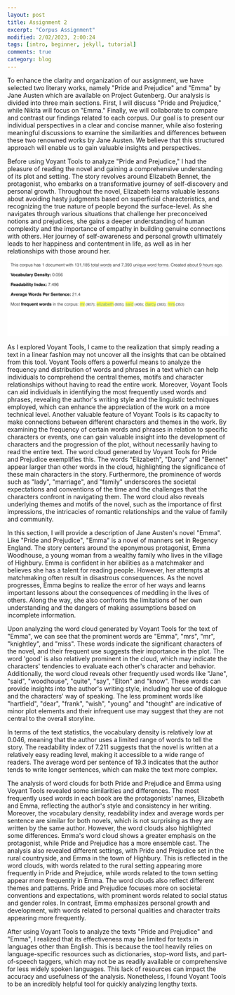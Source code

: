```yaml
---
layout: post
title: Assignment 2 
excerpt: "Corpus Assignment"
modified: 2/02/2023, 2:00:24
tags: [intro, beginner, jekyll, tutorial]
comments: true
category: blog
---
```


To enhance the clarity and organization of our assignment, we have selected two literary works, namely "Pride and Prejudice" and "Emma" by Jane Austen which are available on Project Gutenberg. Our analysis is divided into three main sections. First, I will discuss "Pride and Prejudice," while Nikita will focus on "Emma." Finally, we will collaborate to compare and contrast our findings related to each corpus. Our goal is to present our individual perspectives in a clear and concise manner, while also fostering meaningful discussions to examine the similarities and differences between these two renowned works by Jane Austen. We believe that this structured approach will enable us to gain valuable insights and perspectives.

Before using Voyant Tools to analyze "Pride and Prejudice," I had the pleasure of reading the novel and gaining a comprehensive understanding of its plot and setting. The story revolves around Elizabeth Bennet, the protagonist, who embarks on a transformative journey of self-discovery and personal growth. Throughout the novel, Elizabeth learns valuable lessons about avoiding hasty judgments based on superficial characteristics, and recognizing the true nature of people beyond the surface-level. As she navigates through various situations that challenge her preconceived notions and prejudices, she gains a deeper understanding of human complexity and the importance of empathy in building genuine connections with others. Her journey of self-awareness and personal growth ultimately leads to her happiness and contentment in life, as well as in her relationships with those around her. 

![Book logo](/images/vocab-pp.jpg)


As I explored Voyant Tools, I came to the realization that simply reading a text in a linear fashion may not uncover all the insights that can be obtained from this tool. Voyant Tools offers a powerful means to analyze the frequency and distribution of words and phrases in a text which can help individuals to comprehend the central themes, motifs and character relationships without having to read the entire work. Moreover, Voyant Tools can aid individuals in identifying the most frequently used words and phrases, revealing the author's writing style and the linguistic techniques employed, which can enhance the appreciation of the work on a more technical level. Another valuable feature of Voyant Tools is its capacity to make connections between different characters and themes in the work. By examining the frequency of certain words and phrases in relation to specific characters or events, one can gain valuable insight into the development of characters and the progression of the plot, without necessarily having to read the entire text. The word cloud generated by Voyant Tools for Pride and Prejudice exemplifies this. The words "Elizabeth", "Darcy" and "Bennet" appear larger than other words in the cloud, highlighting the significance of these main characters in the story. Furthermore, the prominence of words such as "lady", "marriage", and "family" underscores the societal expectations and conventions of the time and the challenges that the characters confront in navigating them. The word cloud also reveals underlying themes and motifs of the novel, such as the importance of first impressions, the intricacies of romantic relationships and the value of family and community. 

In this section, I will provide a description of Jane Austen's novel "Emma". Like "Pride and Prejudice", "Emma" is a novel of manners set in Regency England. The story centers around the eponymous protagonist, Emma Woodhouse, a young woman from a wealthy family who lives in the village of Highbury. Emma is confident in her abilities as a matchmaker and believes she has a talent for reading people. However, her attempts at matchmaking often result in disastrous consequences. As the novel progresses, Emma begins to realize the error of her ways and learns important lessons about the consequences of meddling in the lives of others. Along the way, she also confronts the limitations of her own understanding and the dangers of making assumptions based on incomplete information. 


Upon analyzing the word cloud generated by Voyant Tools for the text of "Emma", we can see that the prominent words are "Emma", "mrs", "mr", "knightley", and "miss". These words indicate the significant characters of the novel, and their frequent use suggests their importance in the plot. The word 'good' is also relatively prominent in the cloud, which may indicate the characters' tendencies to evaluate each other's character and behavior. Additionally, the word cloud reveals other frequently used words like "Jane", "said", "woodhouse", "quite", "say", "Elton" and "know". These words can provide insights into the author's writing style, including her use of dialogue and the characters' way of speaking. The less prominent words like "hartfield", "dear", "frank", "wish", "young" and "thought" are indicative of minor plot elements and their infrequent use may suggest that they are not central to the overall storyline.

In terms of the text statistics, the vocabulary density is relatively low at 0.046, meaning that the author uses a limited range of words to tell the story. The readability index of 7.211 suggests that the novel is written at a relatively easy reading level, making it accessible to a wide range of readers. The average word per sentence of 19.3 indicates that the author tends to write longer sentences, which can make the text more complex.


The analysis of word clouds for both Pride and Prejudice and Emma using Voyant Tools revealed some similarities and differences. The most frequently used words in each book are the protagonists' names, Elizabeth and Emma, reflecting the author's style and consistency in her writing. Moreover, the vocabulary density, readability index and average words per sentence are similar for both novels, which is not surprising as they are written by the same author. However, the word clouds also highlighted some differences. Emma's word cloud shows a greater emphasis on the protagonist, while Pride and Prejudice has a more ensemble cast. The analysis also revealed different settings, with Pride and Prejudice set in the rural countryside, and Emma in the town of Highbury. This is reflected in the word clouds, with words related to the rural setting appearing more frequently in Pride and Prejudice, while words related to the town setting appear more frequently in Emma. The word clouds also reflect different themes and patterns. Pride and Prejudice focuses more on societal conventions and expectations, with prominent words related to social status and gender roles. In contrast, Emma emphasizes personal growth and development, with words related to personal qualities and character traits appearing more frequently.

After using Voyant Tools to analyze the texts "Pride and Prejudice" and "Emma", I realized that its effectiveness may be limited for texts in languages other than English. This is because the tool heavily relies on language-specific resources such as dictionaries, stop-word lists, and part-of-speech taggers, which may not be as readily available or comprehensive for less widely spoken languages. This lack of resources can impact the accuracy and usefulness of the analysis. Nonetheless, I found Voyant Tools to be an incredibly helpful tool for quickly analyzing lengthy texts.
